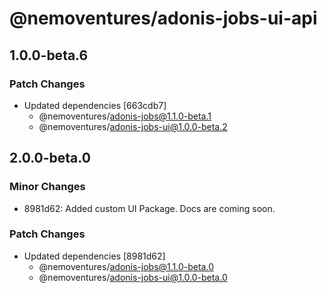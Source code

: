 # @nemoventures/adonis-jobs-ui-api

## 1.0.0-beta.6

### Patch Changes

- Updated dependencies [663cdb7]
  - @nemoventures/adonis-jobs@1.1.0-beta.1
  - @nemoventures/adonis-jobs-ui@1.0.0-beta.2

## 2.0.0-beta.0

### Minor Changes

- 8981d62: Added custom UI Package. Docs are coming soon.

### Patch Changes

- Updated dependencies [8981d62]
  - @nemoventures/adonis-jobs@1.1.0-beta.0
  - @nemoventures/adonis-jobs-ui@1.0.0-beta.0
